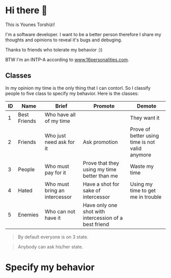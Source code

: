 # Hi there 👋

This is Younes Torshizi!

I'm a software developer. I want to be a better person therefore I share my thoughts and opinions to reveal it's bugs and debuging. 

Thanks to friends who tolerate my behavior :))

BTW I'm an INTP-A according to www.16personalities.com.

## Classes
In my opinion my time is the only thing that I can contorl. So I classify people to five class to specify my behavior. Here is the classes:


ID | Name | Brief | Promote | Demote 
-- | ---- | ----- | ------- | ------
1 | Best Friends | Who have all of my time |  |  They want it
2 | Friends | Who just need ask for it | Ask promotion | Prove of better using time is not valid anymore
3 | People | Who must pay for it | Prove that they using my time better than me | Waste my time
4 | Hated | Who must bring an intercessor | Have a shot for sake of intercessor | Using my time to get me in trouble
5 | Enemies | Who can not have it | Have only one shot with intercession of a best friend | 

> By default everyone is on 3 state.

> Anybody can ask his/her state.

# Specify my behavior
